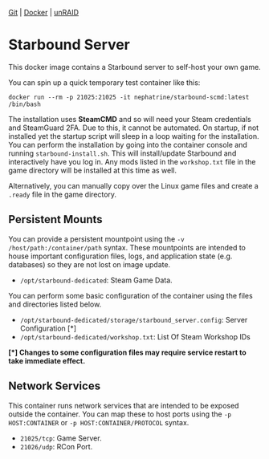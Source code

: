 [Git](https://code.nephatrine.net/NephNET/docker-starbound-scmd/src/branch/master) |
[Docker](https://hub.docker.com/r/nephatrine/starbound-scmd/) |
[unRAID](https://code.nephatrine.net/nephatrine/unraid-containers)

# Starbound Server

This docker image contains a Starbound server to self-host your own game.

You can spin up a quick temporary test container like this:

~~~
docker run --rm -p 21025:21025 -it nephatrine/starbound-scmd:latest /bin/bash
~~~

The installation uses **SteamCMD** and so will need your Steam credentials and
SteamGuard 2FA. Due to this, it cannot be automated. On startup, if not
installed yet the startup script will sleep in a loop waiting for the
installation. You can perform the installation by going into the container
console and running `starbound-install.sh`. This will install/update Starbound
and interactively have you log in. Any mods listed in the `workshop.txt` file
in the game directory will be installed at this time as well.

Alternatively, you can manually copy over the Linux game files and create a
`.ready` file in the game directory.

## Persistent Mounts

You can provide a persistent mountpoint using the ``-v /host/path:/container/path``
syntax. These mountpoints are intended to house important configuration files,
logs, and application state (e.g. databases) so they are not lost on image
update.

- ``/opt/starbound-dedicated``: Steam Game Data.

You can perform some basic configuration of the container using the files and
directories listed below.

- ``/opt/starbound-dedicated/storage/starbound_server.config``: Server Configuration [*]
- ``/opt/starbound-dedicated/workshop.txt``: List Of Steam Workshop IDs

**[*] Changes to some configuration files may require service restart to take
immediate effect.**

## Network Services

This container runs network services that are intended to be exposed outside
the container. You can map these to host ports using the ``-p HOST:CONTAINER``
or ``-p HOST:CONTAINER/PROTOCOL`` syntax.

- ``21025/tcp``: Game Server.
- ``21026/udp``: RCon Port.
